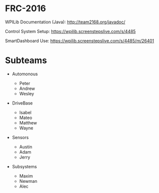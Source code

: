 # FRC-2016

WPILib Documentation (Java): http://team2168.org/javadoc/

Control System Setup: https://wpilib.screenstepslive.com/s/4485

SmartDashboard Use: https://wpilib.screenstepslive.com/s/4485/m/26401

# Subteams

- Automonous
  + Peter
  + Andrew
  + Wesley
  
- DriveBase
  + Isabel
  + Mateo
  + Matthew
  + Wayne
  
- Sensors
  + Austin
  + Adam
  + Jerry
  
- Subsystems
  + Maxim
  + Newman
  + Alec
